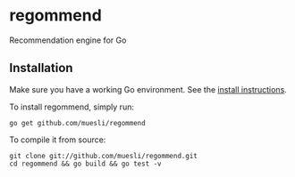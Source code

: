 regommend
=========

Recommendation engine for Go

## Installation

Make sure you have a working Go environment. See the [install instructions](http://golang.org/doc/install.html).

To install regommend, simply run:

    go get github.com/muesli/regommend

To compile it from source:

    git clone git://github.com/muesli/regommend.git
    cd regommend && go build && go test -v
